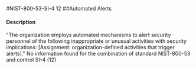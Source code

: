 #NIST-800-53-SI-4 12
##Automated Alerts
#### Description
"The organization employs automated mechanisms to alert security personnel of the following inappropriate or unusual activities with security implications: [Assignment: organization-defined activities that trigger alerts]."
No information found for the combination of standard NIST-800-53 and control SI-4 (12)
